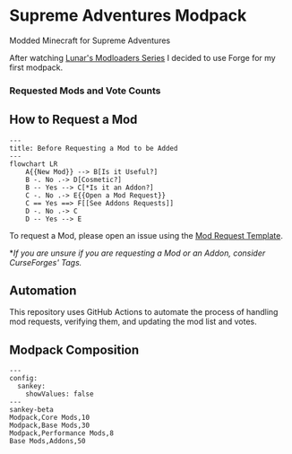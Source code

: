 # Supreme Adventures Modpack
 Modded Minecraft for Supreme Adventures


After watching [Lunar's Modloaders Series](youtube.com/playlist?list=PLSnKfKBtUECNFJit8mP2FnTjku0kbRrCT&si=hEyqtEyulBJbF6vV)
I decided to use Forge for my first modpack.


### Requested Mods and Vote Counts

## How to Request a Mod

```mermaid
---
title: Before Requesting a Mod to be Added
---
flowchart LR
    A{{New Mod}} --> B[Is it Useful?]
    B -. No .-> D[Cosmetic?]
    B -- Yes --> C[*Is it an Addon?]
    C -. No .-> E{{Open a Mod Request}}
    C == Yes ==> F[[See Addons Requests]]
    D -. No .-> C
    D -- Yes --> E
```

To request a Mod, please open an issue using the [Mod Request Template](.github/ISSUE_TEMPLATE/mod_request_template.md).

**If you are unsure if you are requesting a Mod or an Addon, consider CurseForges' Tags.*

## Automation

This repository uses GitHub Actions to automate the process of handling mod requests, verifying them, and updating the mod list and votes.


## Modpack Composition

```mermaid
---
config:
  sankey:
    showValues: false
---
sankey-beta
Modpack,Core Mods,10
Modpack,Base Mods,30
Modpack,Performance Mods,8
Base Mods,Addons,50
```
